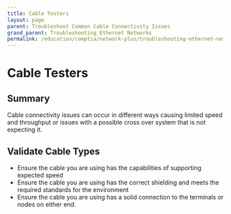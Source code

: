 ```yaml
---
title: Cable Testers
layout: page
parent: Troubleshoot Common Cable Connectivity Issues
grand_parent: Troubleshooting Ethernet Networks
permalink: /education/comptia/network-plus/troubleshooting-ethernet-networks/troubleshoot-common-cable-connectivity-issues/cable-testers/
---
```


# Cable Testers

## Summary

Cable connectivity issues can occur in different ways causing limited speed and throughput or issues with a possible cross over system that is not expecting it.

## Validate Cable Types

- Ensure the cable you are using has the capabilities of supporting expected speed
- Ensure the cable you are using has the correct shielding and meets the required standards for the environment
- Ensure the cable you are using has a solid connection to the terminals or nodes on either end.
